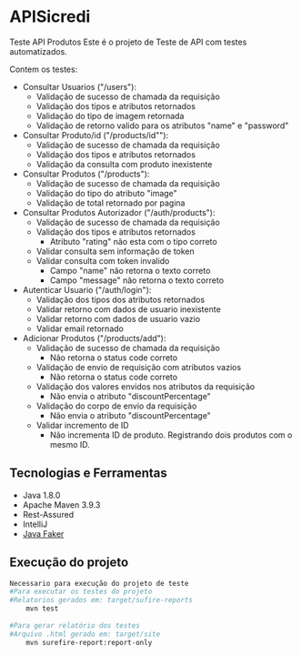 # APISicredi
Teste API Produtos
Este é o projeto de Teste de API com testes automatizados.

Contem os testes:
- Consultar Usuarios ("/users"):
    * Validação de sucesso de chamada da requisição
    * Validação dos tipos e atributos retornados
    * Validação do tipo de imagem retornada
    * Validação de retorno valido para os atributos "name" e "password"
- Consultar Produto/id ("/products/id""): 
    * Validação de sucesso de chamada da requisição
    * Validação dos tipos e atributos retornados
    * Validação da consulta com produto inexistente
- Consultar Produtos ("/products"):
    * Validação de sucesso de chamada da requisição
    * Validação do tipo do atributo "image"
    * Validação de total retornado por pagina
- Consultar Produtos Autorizador ("/auth/products"):
    * Validação de sucesso de chamada da requisição
    * Validação dos tipos e atributos retornados
      - Atributo "rating" não esta com o tipo correto
    * Validar consulta sem informação de token
    * Validar consulta com token invalido
      - Campo "name" não retorna o texto correto
      - Campo "message" não retorna o texto correto
- Autenticar Usuario ("/auth/login"):
    * Validação dos tipos dos atributos retornados
    * Validar retorno com dados de usuario inexistente
    * Validar retorno com dados de usuario vazio
    * Validar email retornado
- Adicionar Produtos ("/products/add"):
    * Validação de sucesso de chamada da requisição
      - Não retorna o status code correto
    * Validação de envio de requisição com atributos vazios
      - Não retorna o status code correto
    * Validação dos valores envidos nos atributos da requisição
      - Não envia o atributo "discountPercentage"
    * Validação do corpo de envio da requisição
      - Não envia o atributo "discountPercentage"
    * Validar incremento de ID
      - Não incrementa ID de produto. Registrando dois produtos com o mesmo ID.

##  Tecnologias e Ferramentas
* Java 1.8.0
* Apache Maven 3.9.3
* Rest-Assured
* IntelliJ
* [Java Faker](https://github.com/DiUS/java-faker)

## Execução do projeto
```bash
Necessario para execução do projeto de teste
#Para executar os testes do projeto
#Relatorios gerados em: target/sufire-reports
    mvn test
    
#Para gerar relatório dos testes
#Arquivo .html gerado em: target/site
    mvn surefire-report:report-only
